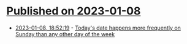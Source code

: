 # [Published on 2023-01-08](index.md)

* [2023-01-08, 18:52:19](https://lobste.rs/s/a4m4al/today_s_date_happens_more_frequently_on) - [Today's date happens more frequently on Sunday than any other day of the week](https://boston.conman.org//2023/01/08.1)
